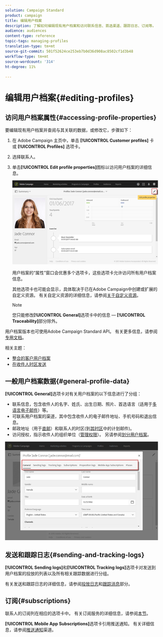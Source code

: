 ```yaml
---
solution: Campaign Standard
product: campaign
title: 编辑用户档案
description: 了解如何编辑现有用户档案和访问联系信息、首选渠道、跟踪日志、订阅等。
audience: audiences
content-type: reference
topic-tags: managing-profiles
translation-type: tm+mt
source-git-commit: 501f52624ce253eb7b0d36d908ac8502cf1d3b48
workflow-type: tm+mt
source-wordcount: '314'
ht-degree: 11%

---
```



# 编辑用户档案{#editing-profiles}

## 访问用户档案属性{#accessing-profile-properties}

要编辑现有用户档案并查阅与其关联的数据，或修改它，步骤如下：

1. 在 Adobe Campaign 主页中，单击 **[!UICONTROL Customer profiles]** 卡或 **[!UICONTROL Profiles]** 选项卡。
1. 选择联系人。
1. 单击&#x200B;**[!UICONTROL Edit profile properties]**&#x200B;图标以访问用户档案的详细信息。

   ![](assets/profile_creation2.png)

   用户档案的“属性”窗口会优惠多个选项卡，这些选项卡允许访问所有用户档案信息。

   其他选项卡也可能会显示，具体取决于已在Adobe Campaign中创建或扩展的自定义资源。 有关自定义资源的详细信息，请参阅[关于自定义资源](../../developing/using/data-model-concepts.md)。

   >[!NOTE]
   >
   >您只能修改&#x200B;**[!UICONTROL General]**&#x200B;选项卡中的信息 — **[!UICONTROL Traceability]**&#x200B;部分除外。

用户档案版本也可使用Adobe Campaign Standard API。 有关更多信息，请参阅[专用文档](../../api/using/updating-profiles.md)。

相关主题：

* [整合的客户用户档案](../../audiences/using/integrated-customer-profile.md)
* [在收件人时区发送](../../sending/using/sending-messages-at-the-recipient-s-time-zone.md)

## 一般用户档案数据{#general-profile-data}

**[!UICONTROL General]**&#x200B;选项卡对有关用户档案的以下信息进行了分组：

* 联系信息，包含收件人的名字、姓氏、出生日期、照片、首选语言（适用于[多语言电子邮件](../../channels/using/creating-a-multilingual-email.md)）等。
* 可联系用户档案的渠道，其中包含收件人的电子邮件地址、手机号码和退出信息。
* 邮政地址（用于[直邮](../../channels/using/about-direct-mail.md)）和联系人的时区(到[其时区](../../sending/using/sending-messages-at-the-recipient-s-time-zone.md)中的计划邮件)。
* 访问授权，指示收件人的组织单位（[管理权限](../../administration/using/about-access-management.md)）。 另请参阅[划分用户档案](../../administration/using/organizational-units.md#partitioning-profiles)。

![](assets/profile_creation4.png)

## 发送和跟踪日志{#sending-and-tracking-logs}

**[!UICONTROL Sending logs]**&#x200B;和&#x200B;**[!UICONTROL Tracking logs]**&#x200B;选项卡对发送到用户档案的投放的列表以及所有相关跟踪数据进行分组。

有关发送和跟踪日志的详细信息，请参阅[投放日志](../../sending/using/monitoring-a-delivery.md#delivery-logs)和[跟踪消息](../../sending/using/tracking-messages.md)部分。

## 订阅{#subscriptions}

联系人的订阅列在相应的选项卡中。 有关订阅服务的详细信息，请参阅[本节](../../audiences/using/about-subscriptions.md)。

**[!UICONTROL Mobile App Subscriptions]**&#x200B;选项卡引用推送通知。 有关详细信息，请参阅[推送通知](../../channels/using/about-push-notifications.md)渠道。
